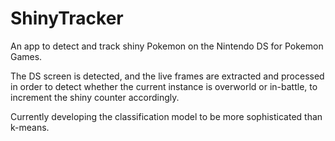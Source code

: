 # ShinyTracker



An app to detect and track shiny Pokemon on the Nintendo DS for Pokemon Games. 



The DS screen is detected, and the live frames are extracted and processed in order to detect whether the current instance is overworld or in-battle, to increment the shiny counter accordingly. 


Currently developing the classification model to be more sophisticated than k-means.
